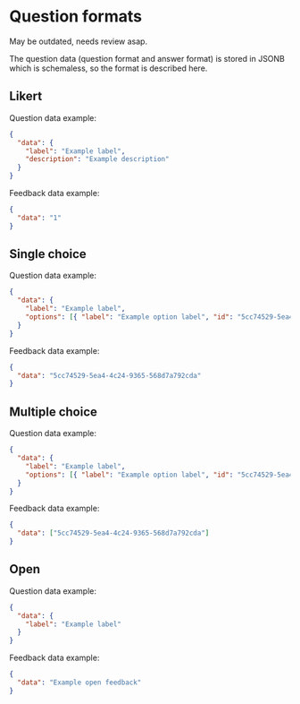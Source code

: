 # Question formats

May be outdated, needs review asap.

The question data (question format and answer format) is stored in JSONB which is schemaless, so the format is described here.

## Likert

Question data example:

```json
{
  "data": {
    "label": "Example label",
    "description": "Example description"
  }
}
```

Feedback data example:

```json
{
  "data": "1"
}
```

## Single choice

Question data example:

```json
{
  "data": {
    "label": "Example label",
    "options": [{ "label": "Example option label", "id": "5cc74529-5ea4-4c24-9365-568d7a792cda" }]
  }
}
```

Feedback data example:

```json
{
  "data": "5cc74529-5ea4-4c24-9365-568d7a792cda"
}
```

## Multiple choice

Question data example:

```json
{
  "data": {
    "label": "Example label",
    "options": [{ "label": "Example option label", "id": "5cc74529-5ea4-4c24-9365-568d7a792cda" }]
  }
}
```

Feedback data example:

```json
{
  "data": ["5cc74529-5ea4-4c24-9365-568d7a792cda"]
}
```

## Open

Question data example:

```json
{
  "data": {
    "label": "Example label"
  }
}
```

Feedback data example:

```json
{
  "data": "Example open feedback"
}
```
